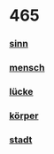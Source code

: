 # 465

### [sinn](sinn)

### [mensch](mensch)

### [lücke](luecke)

### [körper](koerper)

### [stadt](stadt)

